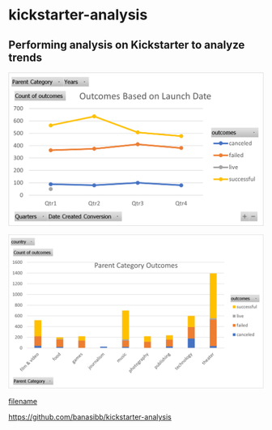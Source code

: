 # kickstarter-analysis
Performing analysis on Kickstarter to analyze trends
---
![Outcomes Based on Launch Date](https://github.com/banasibb/kickstarter-analysis/blob/main/Outcomes%20Based%20on%20Launch%20Date.png?raw=true)

![Parent Category Outcomes](https://github.com/banasibb/kickstarter-analysis/blob/main/Parent%20Category%20Outcomes.png?raw=true)


[filename](path/to/filename.xlxs)

https://github.com/banasibb/kickstarter-analysis
